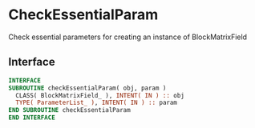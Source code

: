 # CheckEssentialParam

Check essential parameters for creating an instance of BlockMatrixField

## Interface

```fortran
INTERFACE
SUBROUTINE checkEssentialParam( obj, param )
  CLASS( BlockMatrixField_ ), INTENT( IN ) :: obj
  TYPE( ParameterList_ ), INTENT( IN ) :: param
END SUBROUTINE checkEssentialParam
END INTERFACE
```
